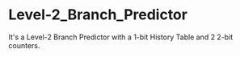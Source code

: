 # Level-2_Branch_Predictor

It's a Level-2 Branch Predictor with a 1-bit History Table and 2 2-bit counters.
